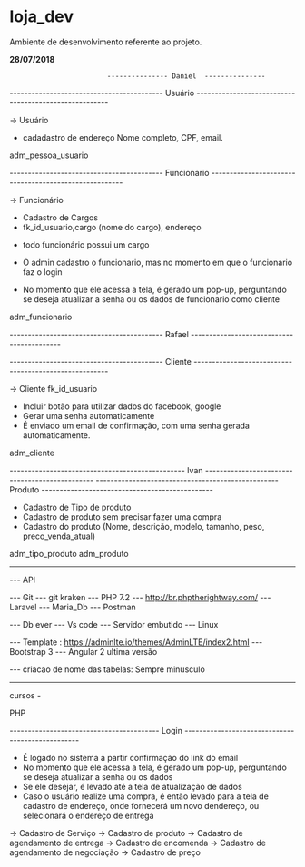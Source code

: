 # loja_dev
Ambiente de desenvolvimento referente ao projeto.


____________________________________________28/07/2018____________________________________________


                            --------------- Daniel  ---------------

------------------------------------------ Usuário ------------------------------------------------------

-> Usuário
- cadadastro de endereço
Nome completo, CPF, email.

adm_pessoa_usuario

------------------------------------------ Funcionario ------------------------------------------------------

-> Funcionário
- Cadastro de Cargos
- fk_id_usuario,cargo (nome do cargo), endereço
* todo funcionário possui um cargo

* O admin cadastro o funcionario, mas no momento em que o funcionario faz o login
* No momento que ele acessa a tela, é gerado um pop-up, perguntando se deseja atualizar a senha ou 
os dados de funcionario como cliente

adm_funcionario

 ------------------------------------------ Rafael ------------------------------------------

------------------------------------------ Cliente ------------------------------------------------------

-> Cliente
fk_id_usuario

* Incluir botão para utilizar dados do facebook, google
* Gerar uma senha automaticamente
* É enviado um email de confirmação, com uma senha gerada automaticamente.

adm_cliente

   ------------------------------------------------ Ivan -----------------------------------------------
-------------------------------------------------- Produto -----------------------------------------------


* Cadastro de Tipo de produto
* Cadastro de produto sem precisar fazer uma compra
* Cadastro do produto (Nome, descrição, modelo, tamanho, peso, preco_venda_atual)

adm_tipo_produto
adm_produto

---------------------------------------------------------------------------------------------------------------

 --- API
 
 --- Git
 --- git kraken
 --- PHP 7.2  --- http://br.phptherightway.com/
 --- Laravel
 --- Maria_Db
 --- Postman

 --- Db ever
 --- Vs code
 --- Servidor embutido
 --- Linux

 --- Template : https://adminlte.io/themes/AdminLTE/index2.html
 --- Bootstrap 3
 --- Angular 2 ultima versão

 --- criacao de nome das tabelas: Sempre minusculo



------------------------

cursos -

PHP



----------------------------------------- Login -------------------------------------------------

* É logado no sistema a partir confirmação do link do email
* No momento que ele acessa a tela, é gerado um pop-up, perguntando se deseja atualizar a senha ou os dados
* Se ele desejar, é levado até a tela de atualização de dados
* Caso o usuário realize uma compra, é então levado para a tela de cadastro de endereço, 
onde fornecerá um novo dendereço, ou selecionará o endereço de entrega


-> Cadastro de Serviço
-> Cadastro de produto
-> Cadastro de agendamento de entrega
-> Cadastro de encomenda
-> Cadastro de agendamento de negociação
-> Cadastro de preço